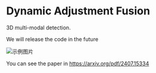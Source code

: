 # Dynamic Adjustment Fusion
3D multi-modal detection.

We will release the code in the future

![示例图片](DAF.jpg "这是示例图片的标题")

You can see the paper in https://arxiv.org/pdf/2407.15334
